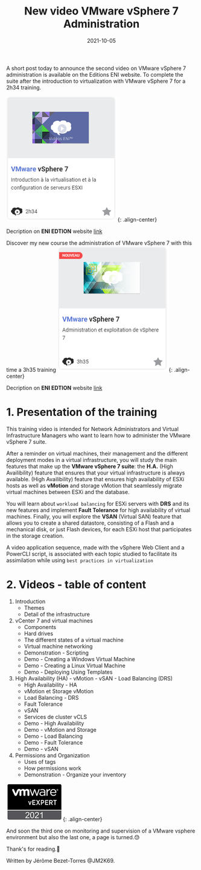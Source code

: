 ﻿---
layout: single
title: "New video VMware vSphere  7 Administration"
date: 2021-10-05
tags: 
  - VMware
  - vSphere
  - PowerCLI
  - PowerShell
  - ENI
categories:
  - Powershell
  - VMware
published: true
comments: true
author_profile: true
header:
  teaserlogo:
  teaser: ''
  image: img/headers/tree01_1920x500.jpg
  caption:
gallery:

  - image_path: ''
    url: ''
    title: ''
toc: true
toc_sticky: true
toc_label: "Table of content"
---


A short post today to announce the second video on VMware vSphere 7 administration is available on the Editions ENI website. 
To complete the suite after the introduction to virtualization with VMware vSphere 7 for a 2h34 training.

![ENIv1](/img/ENIvs71.png){: .align-center}

Decription on **ENI EDTION** website [link](https://www.editions-eni.fr/video/vmware-vsphere-7-introduction-a-la-virtualisation-et-a-la-configuration-de-serveurs-esxi-vt7vmvsic) 


Discover my new course the administration of VMware vSphere 7 with this time a 3h35 training
![ENIv1](/img/ENIvs72.png){: .align-center}

Decription on **ENI EDTION** website [link](https://www.editions-eni.fr/video/vmware-vsphere-7-administration-et-exploitation-de-vsphere-7-vt7vmvsae) 

# 1. Presentation of the training

This training video is intended for Network Administrators and Virtual Infrastructure Managers who want to learn how to administer the VMware vSphere 7 suite.

After a reminder on virtual machines, their management and the different deployment modes in a virtual infrastructure, you will study the main features that make up the **VMware vSphere 7 suite**: the **H.A.** (High Availibility) feature that ensures that your virtual infrastructure is always available. (High Availibility) feature that ensures high availability of ESXi hosts as well as **vMotion** and storage vMotion that seamlessly migrate virtual machines between ESXi and the database.

You will learn about `workload balancing` for ESXi servers with **DRS** and its new features and implement **Fault Tolerance** for high availability of virtual machines. Finally, you will explore the **VSAN** (Virtual SAN) feature that allows you to create a shared datastore, consisting of a Flash and a mechanical disk, or just Flash devices, for each ESXi host that participates in the storage creation.

A video application sequence, made with the vSphere Web Client and a PowerCLI script, is associated with each topic studied to facilitate its assimilation while using `best practices in virtualization`

# 2. Videos - table of content

1.	Introduction
    *	Themes
    * Detail of the infrastructure
2.	vCenter 7 and virtual machines
    * Components
    * Hard drives
    * The different states of a virtual machine
    * Virtual machine networking
    * Demonstration - Scripting
    * Demo - Creating a Windows Virtual Machine
    * Demo - Creating a Linux Virtual Machine
    * Demo - Deploying Using Templates
3.	High Availability (HA) - vMotion - vSAN - Load Balancing (DRS)
     * High Availability - HA
     * vMotion et Storage vMotion
     * Load Balancing - DRS
     * Fault Tolerance
     * vSAN
     * Services de cluster vCLS
     * Demo - High Availability
     * Demo - vMotion and Storage
     * Demo - Load Balancing
     * Demo - Fault Tolerance
     * Demo - vSAN
4.	Permissions and Organization
    * Uses of tags
    * How permissions work
    * Demonstration - Organize your inventory


![ENIv1](/img/books/vexpert.png){: .align-center}

And soon the third one on monitoring and supervision of a VMware vsphere environment but also the last one, a page is turned.😓

Thank's for reading.🤗

Written by Jérôme Bezet-Torres @JM2K69.
